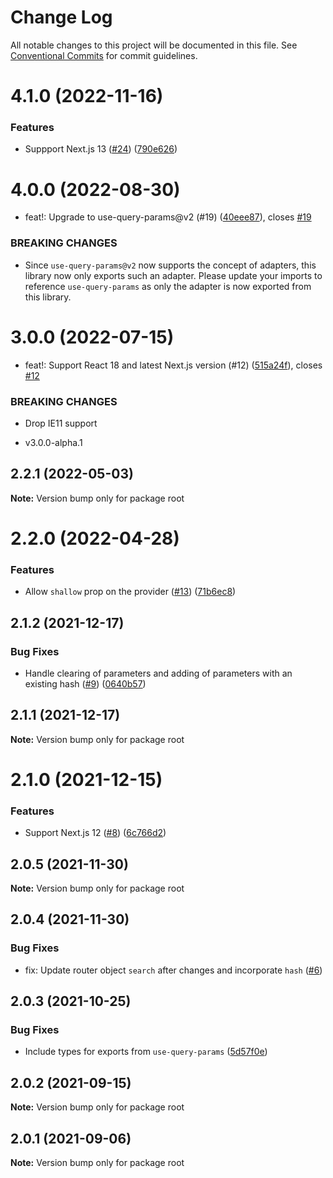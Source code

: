 # Change Log

All notable changes to this project will be documented in this file.
See [Conventional Commits](https://conventionalcommits.org) for commit guidelines.

# 4.1.0 (2022-11-16)


### Features

* Suppport Next.js 13 ([#24](https://github.com/amannn/next-query-params/issues/24)) ([790e626](https://github.com/amannn/next-query-params/commit/790e626e857335ccf11c5811b12415e92b422b60))





# 4.0.0 (2022-08-30)


* feat!: Upgrade to use-query-params@v2 (#19) ([40eee87](https://github.com/amannn/next-query-params/commit/40eee8734aebf498955e0bb24353d287877a32ad)), closes [#19](https://github.com/amannn/next-query-params/issues/19)


### BREAKING CHANGES

* Since `use-query-params@v2` now supports the concept of adapters, this library now only exports such an adapter. Please update your imports to reference `use-query-params` as only the adapter is now exported from this library.





# 3.0.0 (2022-07-15)


* feat!: Support React 18 and latest Next.js version (#12) ([515a24f](https://github.com/amannn/next-query-params/commit/515a24f864d97ecdbba6de12de490b895d88153c)), closes [#12](https://github.com/amannn/next-query-params/issues/12)


### BREAKING CHANGES

* Drop IE11 support

* v3.0.0-alpha.1





## 2.2.1 (2022-05-03)

**Note:** Version bump only for package root





# 2.2.0 (2022-04-28)


### Features

* Allow `shallow` prop on the provider ([#13](https://github.com/amannn/next-query-params/issues/13)) ([71b6ec8](https://github.com/amannn/next-query-params/commit/71b6ec8631af355ef283a0f588e9f80c347176eb))





## 2.1.2 (2021-12-17)


### Bug Fixes

* Handle clearing of parameters and adding of parameters with an existing hash ([#9](https://github.com/amannn/next-query-params/issues/9)) ([0640b57](https://github.com/amannn/next-query-params/commit/0640b5739141bfc36b5e60bb8c87b32a6d53ac10))





## 2.1.1 (2021-12-17)

**Note:** Version bump only for package root





# 2.1.0 (2021-12-15)


### Features

* Support Next.js 12 ([#8](https://github.com/amannn/next-query-params/issues/8)) ([6c766d2](https://github.com/amannn/next-query-params/commit/6c766d2095cdbc587f2555cea35ff82b2d30c4f6))





## 2.0.5 (2021-11-30)

**Note:** Version bump only for package root





## 2.0.4 (2021-11-30)


### Bug Fixes

* fix: Update router object `search` after changes and incorporate `hash` ([#6](https://github.com/amannn/next-query-params/pull/6))





## 2.0.3 (2021-10-25)


### Bug Fixes

* Include types for exports from `use-query-params` ([5d57f0e](https://github.com/amannn/next-query-params/commit/5d57f0eab2a055d3c51f0815989cde3fefc76274))





## 2.0.2 (2021-09-15)

**Note:** Version bump only for package root





## 2.0.1 (2021-09-06)

**Note:** Version bump only for package root
